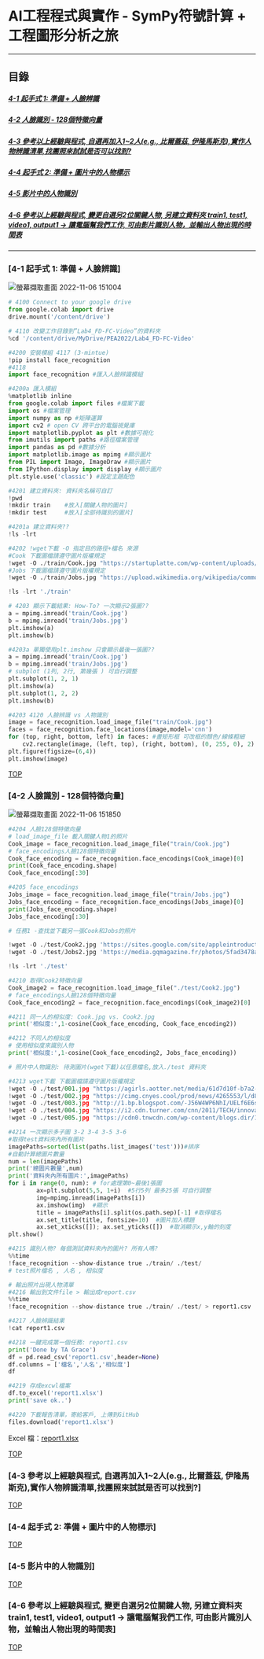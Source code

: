# AI工程程式與實作 - SymPy符號計算 + 工程圖形分析之旅

<a name="000"/>

---
## 目錄
##### [4-1 起手式 1: 準備 + 人臉辨識](#001)
##### [4-2 人臉識別 - 128個特徵向量](#002)
##### [4-3 參考以上經驗與程式, 自選再加入1~2人(e.g., 比爾蓋茲, 伊隆馬斯克),實作人物辨識清單,找團照來試試是否可以找到?](#003)
##### [4-4 起手式 2: 準備 + 圖片中的人物標示](#004)
##### [4-5 影片中的人物識別](#005)
##### [4-6 參考以上經驗與程式, 變更自選另2位關鍵人物, 另建立資料夾 train1, test1, video1, output1 → 讓電腦幫我們工作, 可由影片識別人物，並輸出人物出現的時間表](#005)

---

<a name="001"/>

### [4-1 起手式 1: 準備 + 人臉辨識]
![螢幕擷取畫面 2022-11-06 151004](https://user-images.githubusercontent.com/89327055/200158991-5918283f-66f7-4e79-9595-3080662737e5.png)
````python
# 4100 Connect to your google drive
from google.colab import drive
drive.mount('/content/drive')

# 4110 改變工作目錄到”Lab4_FD-FC-Video”的資料夾 
%cd '/content/drive/MyDrive/PEA2022/Lab4_FD-FC-Video'

#4200 安裝模組 4117 (3-mintue)
!pip install face_recognition 
#4118
import face_recognition #匯入人臉辨識模組

#4200a 匯入模組
%matplotlib inline
from google.colab import files #檔案下載
import os #檔案管理
import numpy as np #矩陣運算
import cv2 # open CV 跨平台的電腦視覺庫
import matplotlib.pyplot as plt #數據可視化
from imutils import paths #路徑檔案管理
import pandas as pd #數據分析
import matplotlib.image as mpimg #顯示圖片
from PIL import Image, ImageDraw #顯示圖片
from IPython.display import display #顯示圖片
plt.style.use('classic') #設定主題配色

#4201 建立資料夾: 資料夾名稱可自訂
!pwd
!mkdir train    #放入[關鍵人物的圖片]
!mkdir test     #放入[全部待識別的圖片]

#4201a 建立資料夾??
!ls -lrt

#4202 !wget下載 -O 指定目的路徑+檔名 來源
#Cook 下載圖檔請遵守圖片版權規定
!wget -O ./train/Cook.jpg "https://startuplatte.com/wp-content/uploads/2016/12/tim_cook_apple.jpg"
#Jobs 下載圖檔請遵守圖片版權規定
!wget -O ./train/Jobs.jpg "https://upload.wikimedia.org/wikipedia/commons/b/b9/Steve_Jobs_Headshot_2010-CROP.jpg"

!ls -lrt './train'

# 4203 顯示下載結果: How-To? 一次顯示2張圖?? 
a = mpimg.imread('train/Cook.jpg')
b = mpimg.imread('train/Jobs.jpg')
plt.imshow(a)
plt.imshow(b)

#4203a 單獨使用plt.imshow 只會顯示最後一張圖??
a = mpimg.imread('train/Cook.jpg')
b = mpimg.imread('train/Jobs.jpg')
# subplot (1列, 2行, 第幾張 ) 可自行調整
plt.subplot(1, 2, 1)
plt.imshow(a)
plt.subplot(1, 2, 2)
plt.imshow(b)

#4203 4120 人臉辨識 vs 人物識別
image = face_recognition.load_image_file("train/Cook.jpg") 
faces = face_recognition.face_locations(image,model='cnn')
for (top, right, bottom, left) in faces: #畫矩形框 可改框的顏色/線條粗細
    cv2.rectangle(image, (left, top), (right, bottom), (0, 255, 0), 2)
plt.figure(figsize=(6,4))
plt.imshow(image)
````

[TOP](#000)

<a name="002"/>

### [4-2 人臉識別 - 128個特徵向量]
![螢幕擷取畫面 2022-11-06 151850](https://user-images.githubusercontent.com/89327055/200158995-5fbf75b0-d6ff-4480-96ed-8ea829d9f642.png)
````python
#4204 人臉128個特徵向量
# load_image_file 載入關鍵人物1的照片
Cook_image = face_recognition.load_image_file("train/Cook.jpg")
# face_encodings人臉128個特徵向量
Cook_face_encoding = face_recognition.face_encodings(Cook_image)[0]
print(Cook_face_encoding.shape) 
Cook_face_encoding[:30]

#4205 face_encodings
Jobs_image = face_recognition.load_image_file("train/Jobs.jpg")
Jobs_face_encoding = face_recognition.face_encodings(Jobs_image)[0]
print(Jobs_face_encoding.shape) 
Jobs_face_encoding[:30]

# 任務1 -查找並下載另一張Cook和Jobs的照片

!wget -O ./test/Cook2.jpg 'https://sites.google.com/site/appleintroduction/_/rsrc/1446590105486/apple-jie-ban-ren-tim-cook/Tim-Cook-Agent.jpg'
!wget -O ./test/Jobs2.jpg 'https://media.gqmagazine.fr/photos/5fad3478a6095c6ef665d779/2:3/w_1103,h_1654,c_limit/Steve%20Jobs%20GettyImages-80145055.jpg'

!ls -lrt './test'

#4210 取得Cook2特徵向量
Cook_image2 = face_recognition.load_image_file("./test/Cook2.jpg")
# face_encodings人臉128個特徵向量
Cook_face_encoding2 = face_recognition.face_encodings(Cook_image2)[0]

#4211 同一人的相似度: Cook.jpg vs. Cook2.jpg
print('相似度:',1-cosine(Cook_face_encoding, Cook_face_encoding2))

#4212 不同人的相似度
# 使用相似度來識別人物
print('相似度:',1-cosine(Cook_face_encoding2, Jobs_face_encoding))

# 照片中人物識別: 待測圖片(wget下載)以任意檔名,放入./test 資料夾

#4213 wget下載 下載圖檔請遵守圖片版權規定
!wget -O ./test/001.jpg "https://agirls.aotter.net/media/61d7d10f-b7a2-4f7a-811f-7e6f54e9f29f.jpg" 
!wget -O ./test/002.jpg "https://cimg.cnyes.cool/prod/news/4265553/l/d8bdc76792cf6e344abd1f5986afcaa0.jpg" 
!wget -O ./test/003.jpg "http://1.bp.blogspot.com/-J56W4WP6NhI/UELf6E6sWEI/AAAAAAAAFnw/cSAVmClO37Q/s1600/jonathan_ive_and_steve_jobs.jpg" 
!wget -O ./test/004.jpg "https://i2.cdn.turner.com/cnn/2011/TECH/innovation/08/25/tim.cook.apple.employees.ars/t1larg.tim.cook.steve.jobs.jpg"
!wget -O ./test/005.jpg "https://cdn0.tnwcdn.com/wp-content/blogs.dir/1/files/2017/02/Screen-Shot-2017-02-09-at-16.32.05.png"

#4214 一次顯示多子圖 3-2 3-4 3-5 3-6
#取得test資料夾內所有圖片
imagePaths=sorted(list(paths.list_images('test')))#排序
#自動計算總圖片數量
num = len(imagePaths)
print('總圖片數量',num)
print('資料夾內所有圖片:',imagePaths)
for i in range(0, num): # for處理第0~最後1張圖 
        ax=plt.subplot(5,5, 1+i)  #5行5列 最多25張 可自行調整
        img=mpimg.imread(imagePaths[i])
        ax.imshow(img)  #顯示
        title = imagePaths[i].split(os.path.sep)[-1] #取得檔名
        ax.set_title(title, fontsize=10)  #圖片加入標題
        ax.set_xticks([]); ax.set_yticks([])  #取消顯示x,y軸的刻度
plt.show()

#4215 識別人物? 每個測試資料來內的圖片? 所有人嗎?
%%time
!face_recognition --show-distance true ./train/ ./test/ 
# test照片檔名 , 人名 , 相似度

# 輸出照片出現人物清單
#4216 輸出到文件file > 輸出成report.csv
%%time
!face_recognition --show-distance true ./train/ ./test/ > report1.csv

#4217 人臉辨識結果
!cat report1.csv

#4218 一鍵完成第一個任務: report1.csv
print('Done by TA Grace')
df = pd.read_csv('report1.csv',header=None) 
df.columns = ['檔名','人名','相似度']
df

#4219 存成excwl檔案
df.to_excel('report1.xlsx')
print('save ok..')

#4220 下載報告清單，寄給客戶, 上傳到GitHub
files.download('report1.xlsx')
````

Excel 檔：[report1.xlsx](https://github.com/MikeLin0307/PEA2022/files/9945315/report1.xlsx)

[TOP](#000)


<a name="003"/>

### [4-3 參考以上經驗與程式, 自選再加入1~2人(e.g., 比爾蓋茲, 伊隆馬斯克),實作人物辨識清單,找團照來試試是否可以找到?]

[TOP](#000)


<a name="004"/>

### [4-4 起手式 2: 準備 + 圖片中的人物標示]

[TOP](#000)


<a name="005"/>

### [4-5 影片中的人物識別]

[TOP](#000)


<a name="005"/>

### [4-6 參考以上經驗與程式, 變更自選另2位關鍵人物, 另建立資料夾 train1, test1, video1, output1 → 讓電腦幫我們工作, 可由影片識別人物，並輸出人物出現的時間表]

[TOP](#000)
